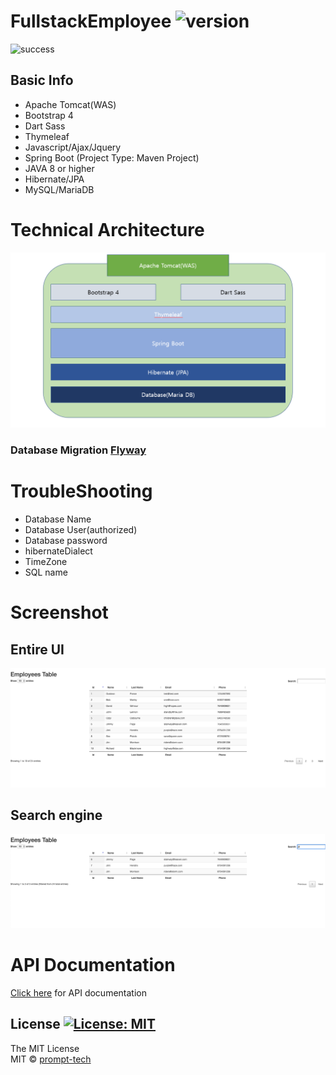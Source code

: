 # FullstackEmployee ![version](https://img.shields.io/badge/Version-0.1.0-orange.svg)


![success](https://img.shields.io/badge/Connection-success-informational.svg)


## Basic Info ##

* Apache Tomcat(WAS)
* Bootstrap 4 
* Dart Sass
* Thymeleaf
* Javascript/Ajax/Jquery
* Spring Boot (Project Type: Maven Project)
* JAVA 8 or higher
* Hibernate/JPA
* MySQL/MariaDB


# Technical Architecture
![badge](./img/TechnicalArchitecture.PNG)


### Database Migration [Flyway](https://flywaydb.org/)


# TroubleShooting
* Database Name
* Database User(authorized)
* Database password
* hibernateDialect
* TimeZone
* SQL name


# Screenshot
## Entire UI
![badge](./img/UI.png)

## Search engine
![badge](./img/SearchEngine.png)


# API Documentation
[Click here](API.md) for API documentation

## License [![License: MIT](https://img.shields.io/badge/License-MIT-brightgreen.svg)](https://opensource.org/licenses/MIT)
The MIT License
<br/>
MIT © [prompt-tech](https://github.com/ChoHyoungSeo/)
